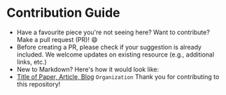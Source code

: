 # Contribution Guide

- Have a favourite piece you're not seeing here? Want to contribute? Make a pull request (PR)! 😄
- Before creating a PR, please check if your suggestion is already included. We welcome updates on existing resource (e.g., additional links, etc.)
- New to Markdown? Here's how it would look like:
- [Title of Paper, Article, Blog](url) `Organization`
Thank you for contributing to this repository!